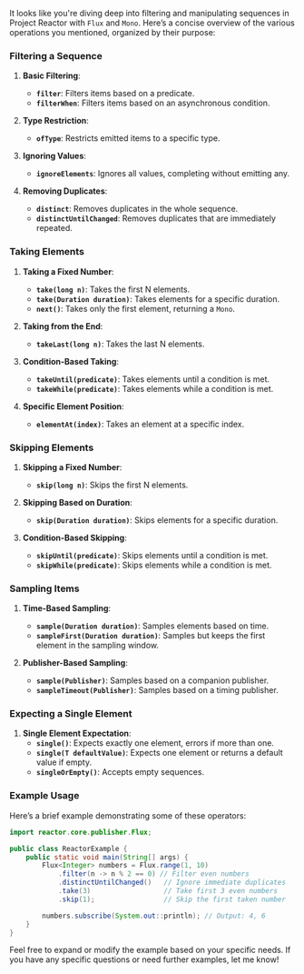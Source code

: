 It looks like you're diving deep into filtering and manipulating sequences in Project Reactor with `Flux` and `Mono`. Here’s a concise overview of the various operations you mentioned, organized by their purpose:

### Filtering a Sequence

1. **Basic Filtering**:
    - **`filter`**: Filters items based on a predicate.
    - **`filterWhen`**: Filters items based on an asynchronous condition.

2. **Type Restriction**:
    - **`ofType`**: Restricts emitted items to a specific type.

3. **Ignoring Values**:
    - **`ignoreElements`**: Ignores all values, completing without emitting any.

4. **Removing Duplicates**:
    - **`distinct`**: Removes duplicates in the whole sequence.
    - **`distinctUntilChanged`**: Removes duplicates that are immediately repeated.

### Taking Elements

1. **Taking a Fixed Number**:
    - **`take(long n)`**: Takes the first N elements.
    - **`take(Duration duration)`**: Takes elements for a specific duration.
    - **`next()`**: Takes only the first element, returning a `Mono`.

2. **Taking from the End**:
    - **`takeLast(long n)`**: Takes the last N elements.

3. **Condition-Based Taking**:
    - **`takeUntil(predicate)`**: Takes elements until a condition is met.
    - **`takeWhile(predicate)`**: Takes elements while a condition is met.

4. **Specific Element Position**:
    - **`elementAt(index)`**: Takes an element at a specific index.

### Skipping Elements

1. **Skipping a Fixed Number**:
    - **`skip(long n)`**: Skips the first N elements.

2. **Skipping Based on Duration**:
    - **`skip(Duration duration)`**: Skips elements for a specific duration.

3. **Condition-Based Skipping**:
    - **`skipUntil(predicate)`**: Skips elements until a condition is met.
    - **`skipWhile(predicate)`**: Skips elements while a condition is met.

### Sampling Items

1. **Time-Based Sampling**:
    - **`sample(Duration duration)`**: Samples elements based on time.
    - **`sampleFirst(Duration duration)`**: Samples but keeps the first element in the sampling window.

2. **Publisher-Based Sampling**:
    - **`sample(Publisher)`**: Samples based on a companion publisher.
    - **`sampleTimeout(Publisher)`**: Samples based on a timing publisher.

### Expecting a Single Element

1. **Single Element Expectation**:
    - **`single()`**: Expects exactly one element, errors if more than one.
    - **`single(T defaultValue)`**: Expects one element or returns a default value if empty.
    - **`singleOrEmpty()`**: Accepts empty sequences.

### Example Usage

Here’s a brief example demonstrating some of these operators:

```java
import reactor.core.publisher.Flux;

public class ReactorExample {
    public static void main(String[] args) {
        Flux<Integer> numbers = Flux.range(1, 10)
            .filter(n -> n % 2 == 0) // Filter even numbers
            .distinctUntilChanged()   // Ignore immediate duplicates
            .take(3)                  // Take first 3 even numbers
            .skip(1);                 // Skip the first taken number

        numbers.subscribe(System.out::println); // Output: 4, 6
    }
}
```

Feel free to expand or modify the example based on your specific needs. If you have any specific questions or need further examples, let me know!